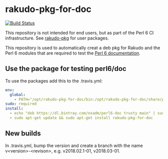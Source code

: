 # rakudo-pkg-for-doc

[![Build Status](https://travis-ci.org/nxadm/rakudo-pkg-for-doc.svg?branch=master)](https://travis-ci.org/nxadm/rakudo-pkg-for-doc)

This repository is not intended for end users, but as part of the Perl 6 CI
infrastructure. See [rakudo-pkg](https://github.com/nxadm/) for user packages.

This repository is used to automatically creat a deb pkg for Rakudo and the
Perl 6 modules that are required to test the
[Perl 6 documentation](https://github.com/perl6/doc).

## Use the package for testing perl6/doc

To use the packages add this to the .travis.yml:
```yaml
env:
  global:
    - PATH="/opt/rakudo-pkg-for-doc/bin:/opt/rakudo-pkg-for-doc/share/perl6/site/bin:$PATH"
sudo: required
install:
  - echo "deb https://dl.bintray.com/nxadm/perl6-doc trusty main" | sudo tee -a /etc/apt/sources.list
  - sudo apt-get update && sudo apt-get install rakudo-pkg-for-doc
```

## New builds

In .travis.yml, bump the version and create a branch with the name
v\<version>-\<revison>, e.g. v2018.02.1-01, v2018.03-01.

